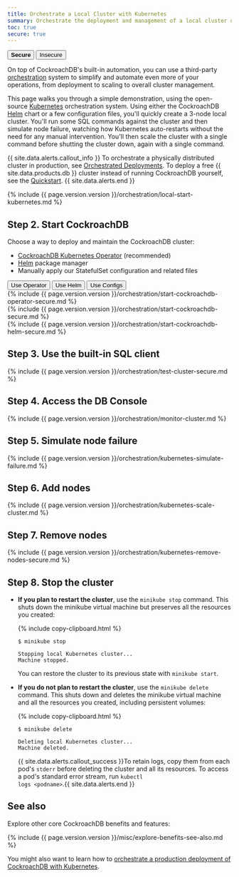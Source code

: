 ```yaml
---
title: Orchestrate a Local Cluster with Kubernetes
summary: Orchestrate the deployment and management of a local cluster using Kubernetes.
toc: true
secure: true
---
```


<div class="filters filters-big clearfix">
  <button class="filter-button current"><strong>Secure</strong></button>
  <a href="orchestrate-a-local-cluster-with-kubernetes-insecure.html"><button class="filter-button">Insecure</button></a>
</div>

On top of CockroachDB's built-in automation, you can use a third-party [orchestration](orchestration.html) system to simplify and automate even more of your operations, from deployment to scaling to overall cluster management.

This page walks you through a simple demonstration, using the open-source [Kubernetes](http://kubernetes.io/) orchestration system. Using either the CockroachDB [Helm](https://helm.sh/) chart or a few configuration files, you'll quickly create a 3-node local cluster. You'll run some SQL commands against the cluster and then simulate node failure, watching how Kubernetes auto-restarts without the need for any manual intervention. You'll then scale the cluster with a single command before shutting the cluster down, again with a single command.

{{ site.data.alerts.callout_info }}
To orchestrate a physically distributed cluster in production, see [Orchestrated Deployments](orchestration.html). To deploy a free {{  site.data.products.db  }} cluster instead of running CockroachDB yourself, see the [Quickstart](../cockroachcloud/quickstart.html).
{{ site.data.alerts.end }}

{%  include {{  page.version.version  }}/orchestration/local-start-kubernetes.md %}

## Step 2. Start CockroachDB

Choose a way to deploy and maintain the CockroachDB cluster:

- [CockroachDB Kubernetes Operator](https://github.com/cockroachdb/cockroach-operator) (recommended)
- [Helm](https://helm.sh/) package manager
- Manually apply our StatefulSet configuration and related files

<div class="filters filters-big clearfix">
    <button class="filter-button" data-scope="operator">Use Operator</button>
    <button class="filter-button" data-scope="helm">Use Helm</button>
    <button class="filter-button" data-scope="manual">Use Configs</button>
</div>

<section class="filter-content" markdown="1" data-scope="operator">
{%  include {{  page.version.version  }}/orchestration/start-cockroachdb-operator-secure.md %}
</section>

<section class="filter-content" markdown="1" data-scope="manual">
{%  include {{  page.version.version  }}/orchestration/start-cockroachdb-secure.md %}
</section>

<section class="filter-content" markdown="1" data-scope="helm">
{%  include {{  page.version.version  }}/orchestration/start-cockroachdb-helm-secure.md %}
</section>

## Step 3. Use the built-in SQL client

{%  include {{  page.version.version  }}/orchestration/test-cluster-secure.md %}

## Step 4. Access the DB Console

{%  include {{  page.version.version  }}/orchestration/monitor-cluster.md %}

## Step 5. Simulate node failure

{%  include {{  page.version.version  }}/orchestration/kubernetes-simulate-failure.md %}

## Step 6. Add nodes

{%  include {{  page.version.version  }}/orchestration/kubernetes-scale-cluster.md %}

## Step 7. Remove nodes

{%  include {{  page.version.version  }}/orchestration/kubernetes-remove-nodes-secure.md %}

## Step 8. Stop the cluster

- **If you plan to restart the cluster**, use the `minikube stop` command. This shuts down the minikube virtual machine but preserves all the resources you created:

    {%  include copy-clipboard.html %}
    ~~~ shell
    $ minikube stop
    ~~~

    ~~~
    Stopping local Kubernetes cluster...
    Machine stopped.
    ~~~

    You can restore the cluster to its previous state with `minikube start`.

- **If you do not plan to restart the cluster**, use the `minikube delete` command. This shuts down and deletes the minikube virtual machine and all the resources you created, including persistent volumes:

    {%  include copy-clipboard.html %}
    ~~~ shell
    $ minikube delete
    ~~~

    ~~~
    Deleting local Kubernetes cluster...
    Machine deleted.
    ~~~

    {{ site.data.alerts.callout_success }}To retain logs, copy them from each pod's <code>stderr</code> before deleting the cluster and all its resources. To access a pod's standard error stream, run <code>kubectl logs &lt;podname&gt;</code>.{{ site.data.alerts.end }}

## See also

Explore other core CockroachDB benefits and features:

{%  include {{  page.version.version  }}/misc/explore-benefits-see-also.md %}

You might also want to learn how to [orchestrate a production deployment of CockroachDB with Kubernetes](orchestrate-cockroachdb-with-kubernetes.html).
